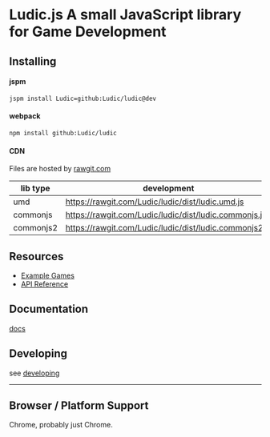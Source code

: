 # Ludic.js **A small JavaScript library for Game Development**


## Installing

#### jspm

`jspm install Ludic=github:Ludic/ludic@dev`

#### webpack

`npm install github:Ludic/ludic`

#### CDN
Files are hosted by [rawgit.com](https://rawgit.com)

lib type | development | production
---------|-------------|-----------
umd | https://rawgit.com/Ludic/ludic/dist/ludic.umd.js | https://cdn.rawgit.com/Ludic/ludic/dist/ludic.umd.js
commonjs | https://rawgit.com/Ludic/ludic/dist/ludic.commonjs.js | https://cdn.rawgit.com/Ludic/ludic/dist/ludic.commonjs.js
commonjs2 | https://rawgit.com/Ludic/ludic/dist/ludic.commonjs2.js | https://cdn.rawgit.com/Ludic/ludic/dist/ludic.commonjs2.js

## Resources

* [Example Games](/Ludic/wiki/ExampleGames)
* [API Reference](/Ludic/wiki/API)

## Documentation
[docs](https://github.com/ludic/ludic/blob/master/docs)

## Developing
see [developing](https://github.com/ludic/ludic/blob/master/docs/DEVELOPING.md)

***

## Browser / Platform Support

Chrome, probably just Chrome.
